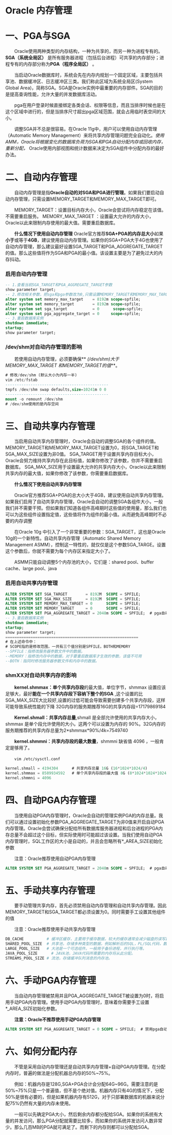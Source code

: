 # Oracle 内存管理

# 一、PGA与SGA

　　Oracle使用两种类型的内存结构，一种为共享的，而另一种为进程专有的。**SGA（系统全局区）**  是所有服务器进程（包括后台进程）可共享的内存部分；进程专有的内存部分称为**PGA（程序全局区）** 。

　　当启动Oracle数据库时，系统会先在内存内规划一个固定区域，主要包括共享池、数据缓冲区、日志缓冲区三类。我们称此区域为系统全局区(System Global Area)，简称SGA。SGA是Oracle实例中最重要的内存部件。SGA的目的是提高查询性能，允许大量的并发数据库活动。

　　pga在用户登录时候直接绑定各类会话、权限等信息，而且当排序时候也是在这个区域中进行的，但是当排序尺寸超出pga区域范围，就会占用临时表空间的大小。

　　调整SGA并不总是很容易。在Oracle 11g中，用户可以使用自动内存管理（Automatic Memory Management）来将共享内存管理问题完全自动化。*使用AMM，Oracle将根据变化的数据库负荷为SGA和PGA自动分配内存或回收内存，重新分配，*  Oracle使用内部视图和统计数据来决定为SGA组件中分配内存的最好办法。

# 二、自动内存管理

　　自动内存管理是指**Oracle自动的对SGA和PGA进行管理**。如果我们要启动自动内存管理，只需设置MEMORY_TARGET和MEMORY_MAX_TARGET即可。

　　MEMORY_TARGET：设置目标内存大小，Oracle会尝试将内存稳定在该值。不需要重启服务。
MEMORY_MAX_TARGET ：设置最大允许的内存大小，Oracle以此来限制内存使用的最大值。需要重启数据库。

　　**什么情况下使用自动内存管理**
Oracle官方推荐**SGA+PGA的内存总大小**如果**小于**或等于**4GB**，建议使用自动内存管理。如果你的SGA+PGA大于4G也使用了自动内存管理，那么建议最好设置SGA_TARGET和PGA_AGGREGATE_TARGET的值。那么这些值将作为SGA和PGA的最小值。该设置主要是为了避免过大的内存抖动。

### 启用自动内存管理

```sql
-- 1.查看当前SGA_TARGET和PGA_AGGREGATE_TARGET参数
show parameter target;
-- 2.修改相关参数，把sga和pga参数改为0,只需设置MEMORY_TARGET和MEMORY_MAX_TARGET即可
alter system set memory_max_target    = 8192m scope=spfile;
alter system set memory_target        = 8192m scope=spfile;
alter system set sga_target           = 0      scope=spfile;
alter system set pga_aggregate_target = 0     scope=spfile;
-- 3.重启数据库实例
shutdown immediate;
startup;
show parameter target;

```

### /dev/shm对自动内存管理的影响

　　若使用自动内存管理，必须要确保** *(/dev/shm)大于MEMORY_MAX_TARGET 和MEMORY_TARGET的值***。

```sql
# 修改/dev/shm (默认大小为内存一半)
vim /etc/fstab
---------------------------------------------
tmpfs /dev/shm swap defaults,size=10241m 0 0
---------------------------------------------
mount -o remount /dev/shm
# /dev/shm使用的是内存空间
```

# 三、自动共享内存管理

　　当启用自动共享内存管理时，Oracle会自动的调整SGA的各个组件的值。MEMORY_TARGET和MEMORY_MAX_TARGET设置为0，将SGA_TARGET和SGA_MAX_SIZE设置为非0值。
SGA_TARGET用于设置共享内存目标大小，Oracle会努力维持共享内存在此目标值，如果你修改了该参数，你并不需要重启数据库。
SGA_MAX_SIZE用于设置最大允许的共享内存大小，Oracle以此来限制共享内存的最大值，如果你修改了该参数，你需要重启数据库。

　　**什么情况下使用自动共享内存管理**

　　Oracle官方推荐SGA+PGA的总大小大于4GB，建议使用自动共享内存管理。如果我们启用了自动共享内存管理，Oracle会自动的调整SGA各组件大小，一般我们并不需要干预。但如果我们知道各组件高峰期时这些值的使用量，那么我们也可以为这些组件设置指定值，这些值将作为组件的最小值。从而避免高峰期时不必要的内存调整

　　在Oracle 10g 中引入了一个非常重要的参数：SGA_TARGET，这也是Oracle 10g的一个新特性。自动共享内存管理（Automatic Shared Memory Management ASMM），控制这一特性的，就仅仅是这个参数SGA_TARGE。设置这个参数后，你就不需要为每个内存区来指定大小了。

　　ASMM只能自动调整5个内存池的大小，它们是：shared pool、buffer cache、large pool、java

### 启用自动共享内存管理

```sql
ALTER SYSTEM SET SGA_TARGET        = 8192M  SCOPE = SPFILE;
ALTER SYSTEM SET SGA_MAX_SIZE      = 8192M  SCOPE = SPFILE;
ALTER SYSTEM SET MEMORY_MAX_TARGET = 0      SCOPE = SPFILE;
ALTER SYSTEM SET MEMORY_TARGET     = 0      SCOPE = SPFILE;
ALTER SYSTEM SET PGA_AGGREGATE_TARGET = 2048m SCOPE = SPFILE;  # pga自动管理
-- 3.重启数据库实例
shutdown immediate;
startup;
show parameter target;
==========================================================
# 在上述命令中：
# SCOPE指的是修改范围，一共有三个值分别是SPFILE，BOTH和MEMORY
--SPFILE：指修改服务器参数文件中的数据。
--MEMORY：指修改内存中的数据，对于要重启数据库才生效的参数，该值不可用
--BOTH：指同时修改服务器参数文件和内存中的数据。
```

### shmXX对自动共享内存的影响

　　**kernel.shmmax：单个共享内存段**的最大值，单位字节，shmmax 设置应该足够大，最好**能在一个共享内存段下容纳下整个的SGA** ,这个设置的比SGA_MAX_SIZE大比较好,设置的过低可能会导致需要创建多个共享内存段，这样可能导致系统性能的下降
32G内存的服务期推荐16G的共享内存段=17179869184

　　**Kernel.shmall：**  ​**共享内存总量**,shmall 是全部允许使用的共享内存大小，shmmax 是单个段允许使用的大小。这两个可以设置为内存的 90%。32G内存的服务期推荐的共享内存总量为2\*shmmax\*90%/4k=7549740

　　**kernel.shmmni：**  ​**共享内存段的最大数量**，shmmni 缺省值 4096 ，一般肯定是够用了。

　　`vim /etc/sysctl.conf`

```sql
kernel.shmall = 4194304      # 共享内存总量 16G (16*1024*1024/4)
kernel.shmmax = 8589934592   # 单个共享内存段的最大值 8G (8*1024*1024*1024)
kernel.shmmni = 4096
```

# 四、自动PGA内存管理

　　当使用自动PGA内存管理时，Oracle会自动的管理实例PGA的内存总量。我们可以通过设置初始化参数PGA_AGGREGATE_TARGET为非0值来开启自动PGA内存管理。Oracle会尝试确保分配给所有数据库服务器进程和后台进程的PGA内存总量不会超过这个目标，但实际使用时可能超过该设置。当我们使用自动PGA内存管理时，SQL工作区的大小是自动的，并且会忽略所有*_AREA_SIZE初始化参数

　　注意：Oracle推荐使用自动PGA内存管理

```sql
ALTER SYSTEM SET PGA_AGGREGATE_TARGET = 2048m SCOPE = SPFILE;  # pga自动管理
```

# 五、手动共享内存管理

　　要手动管理共享内存，首先必须禁用自动内存管理和自动共享内存管理。因此MEMORY_TARGET和SGA_TARGET都必须设置为0。同时需要手工设置其他组件的值

　　注意：Oracle推荐使用手动共享内存管理

```bash
DB_CACHE          # 缓冲区缓存，主要用于缓存数据，较大的缓存通常会减少磁盘的读写数量， 因此缓冲区缓存的大小对性能影响较为明显，因此设置一个合理的缓冲区缓存尤为重要。
SHARED_POOL_SIZE  # 共享池，存储多种类型的数据，例如解析后的SQL，PL/SQL代码，数据字典，查询的结果集缓存等数据。因此在多用户环境下，较大的共享池对于性能提升也是非常有帮助的。
LARGE_POOL_SIZE   # 大池是一个可选组件。一般用于备份进程，并行执行等。
JAVA_POOL_SIZE      # JAVA池，JAVA代码所需要的内存将从此分配。
STREAMS_POOL_SIZE # 流池，存储缓冲队列消息的内存池。
```

# 六、手动PGA内存管理

　　当自动内存管理被禁用并且PGA_AGGREGATE_TARGET被设置为0时，将启用手动PGA内存管理。使用手动PGA内存管理时，意味着你需要手工设置*_AREA_SIZE初始化参数。

　　**注意：Oracle不推荐使用手动PGA内存管理**

```sql
ALTER SYSTEM SET PGA_AGGREGATE_TARGET = 0 SCOPE = SPFILE;  # 禁用pga自动管理
```

# 六、如何分配内存

　　不管是采用自动内存管理还是自动共享内存管理+自动PGA内存管理。在分配内存时，普遍的做法是分配机器总内存的50%~75%。

　　例如：机器内存是128G,SGA+PGA合计会分配64G~96G。需要注意的是50%~75%只是一个普遍值，但不是个绝对值。机器内存只有4G的情况下，分配50%是很有必要的，但是如果机器内存有512G，对于只部署数据库的机器来说分配75%仍然有大量的内存未使用。

　　一般可以先确定PGA大小，然后剩余内存都分配给SGA。如果你的系统有大量的并发访问，那么PGA分配就需要比较多，而如果你的系统并发访问人数非常少。那么几百MB的PGA就可满足了。而剩下的内存则都可以分配给SGA。
